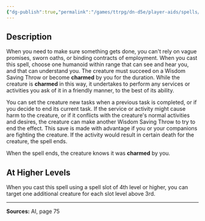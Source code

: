 ```yaml
---
{"dg-publish":true,"permalink":"/games/ttrpg/dn-d5e/player-aids/spells/level-3/fast-friends/","tags":["TTRPG/DND/5e","verbal","concentration"]}
---
```



## Description
When you need to make sure something gets done, you can't rely on vague promises, sworn oaths, or binding contracts of employment.
When you cast this spell, choose one humanoid within range that can see and hear you, and that can understand you.
The creature must succeed on a Wisdom Saving Throw or become **charmed** by you for the duration.
While the creature is **charmed** in this way, it undertakes to perform any services or activities you ask of it in a friendly manner, to the best of its ability.

You can set the creature new tasks when a previous task is completed, or if you decide to end its current task.
If the service or activity might cause harm to the creature, or if it conflicts with the creature's normal activities and desires, the creature can make another Wisdom Saving Throw to try to end the effect.
This save is made with advantage if you or your companions are fighting the creature.
If the activity would result in certain death for the creature, the spell ends.

When the spell ends, the creature knows it was **charmed** by you.

## At Higher Levels
When you cast this spell using a spell slot of 4th level or higher, you can target one additional creature for each slot level above 3rd.

---

**Sources:** AI, page 75
